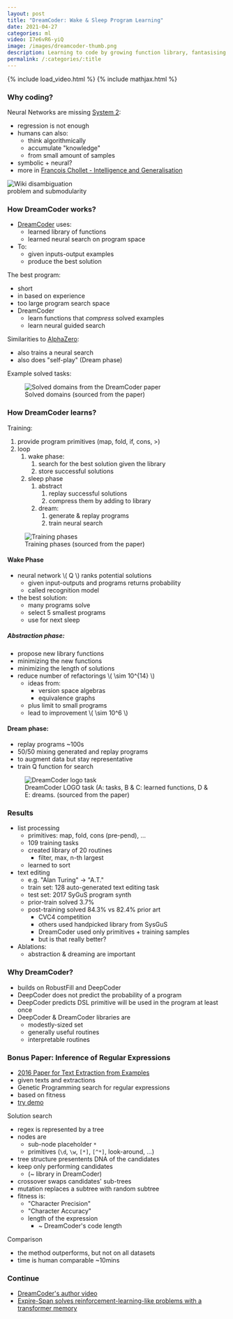 ```yaml
---
layout: post
title: "DreamCoder: Wake & Sleep Program Learning"
date: 2021-04-27
categories: ml
video: I7e6vR6-yiQ
image: /images/dreamcoder-thumb.png
description: Learning to code by growing function library, fantasising coding tasks, and training neural search.
permalink: /:categories/:title
---
```


{% include load_video.html %}
{% include mathjax.html %}

### Why coding?

Neural Networks are missing [System 2](https://en.wikipedia.org/wiki/Thinking,_Fast_and_Slow):
- regression is not enough
- humans can also:
  - think algorithmically
  - accumulate "knowledge"
  - from small amount of samples
- symbolic + neural?
- more in [Francois Chollet - Intelligence and Generalisation](https://youtu.be/J0p_thJJnoo)


<img
    class="figure-img img-fluid rounded lazyload"
    alt="Wiki disambiguation problem and submodularity"
    data-src="https://upload.wikimedia.org/wikipedia/en/c/c1/Thinking%2C_Fast_and_Slow.jpg"
    style="max-width: 200px">


### How DreamCoder works?

- [DreamCoder](https://www.cs.cornell.edu/~ellisk/documents/dreamcoder_with_supplement.pdf) uses:
  - learned library of functions
  - learned neural search on program space
- To:
  - given inputs-output examples
  - produce the best solution  
    
    
The best program:
- short
- in based on experience
- too large program search space
- DreamCoder  
  - learn functions that _compress_ solved examples
  - learn neural guided search


Similarities to [AlphaZero](https://arxiv.org/pdf/1712.01815.pdf):
- also trains a neural search
- also does "self-play" (Dream phase)

Example solved tasks:

<figure class="figure">
    <img
        class="figure-img img-fluid rounded lazyload"
        alt="Solved domains from the DreamCoder paper "
        data-src="/images/dreamcoder-tasks.png"
        style="max-width: 500px">
    <figcaption class="figure-caption">
        Solved domains (sourced from the paper)
    </figcaption>
</figure>


### How DreamCoder learns?

Training:
1. provide program primitives (map, fold, if, cons, >)
1. loop
    1. wake phase:
        1. search for the best solution given the library
        1. store successful solutions
    1. sleep phase
        1. abstract
            1. replay successful solutions
            1. compress them by adding to library
        1. dream:
            1. generate & replay programs
            1. train neural search

<figure class="figure">
    <img
        class="figure-img img-fluid rounded lazyload"
        alt="Training phases"
        data-src="/images/dreamcoder-phases.png"
        style="max-width: 900px">
    <figcaption class="figure-caption">
        Training phases (sourced from the paper)
    </figcaption>
</figure>


#### Wake Phase
- neural network \\( Q \\) ranks potential solutions
  - given input-outputs and programs returns probability
  - called recognition model
- the best solution:
    - many programs solve
    - select 5 smallest programs
    - use for next sleep
    

##### Abstraction phase:
- propose new library functions 
- minimizing the new functions
- minimizing the length of solutions
- reduce number of refactorings \\( \sim 10^{14} \\)
    - ideas from:
        - version space algebras
        - equivalence graphs
    - plus limit to small programs
    - lead to improvement \\( \sim 10^6 \\)
    
    
#### Dream phase:
- replay programs ~100s
- 50/50 mixing generated and replay programs
- to augment data but stay representative
- train Q function for search


<figure class="figure">
    <img
        class="figure-img img-fluid rounded lazyload"
        alt="DreamCoder logo task"
        data-src="/images/dreamcoder-logo-task.png"
        style="max-width: 900px">
    <figcaption class="figure-caption">
         DreamCoder LOGO task (A: tasks, B & C: learned functions, D & E: dreams. (sourced from the paper)
    </figcaption>
</figure>


### Results
- list processing
    - primitives: map, fold, cons (pre-pend), ...
    - 109 training tasks
    - created library of 20 routines
        - filter, max, n-th largest
    - learned to sort
- text editing
    - e.g. "Alan Turing" -> "A.T."
    - train set: 128 auto-generated text editing task  
    - test set: 2017 SyGuS program synth  
    - prior-train solved 3.7%
    - post-training solved 84.3% vs 82.4% prior art
        - CVC4 competition
        - others used handpicked library from SysGuS
        - DreamCoder used only primitives + training samples
        - but is that really better?
- Ablations:
    - abstraction & dreaming are important
    
    
### Why DreamCoder?
- builds on RobustFill and DeepCoder
- DeepCoder does not predict the probability of a program
- DeepCoder predicts DSL primitive will be used in the program at least once
- DeepCoder & DreamCoder libraries are 
  - modestly-sized set
  - generally useful routines
  - interpretable routines


### Bonus Paper: Inference of Regular Expressions
- [2016 Paper for Text Extraction from Examples](https://www.human-competitive.org/sites/default/files/bartoli-delorenzo-medvet-tarlao-tkde-paper.pdf)
- given texts and extractions
- Genetic Programming search for regular expressions
- based on fitness
- [try demo](http://regex.inginf.units.it/)

Solution search
- regex is represented by a tree
- nodes are
  - sub-node placeholder `*`
  - primitives (`\d`, `\w`, `[*]`, `[^*]`, look-around, ...)
- tree structure presentents DNA of the candidates
- keep only performing candidates
  - (~ library in DreamCoder)
- crossover swaps candidates' sub-trees
- mutation replaces a subtree with random subtree
- fitness is:
  - "Character Precision"
  - "Character Accuracy"
  - length of the expression
    - ~ DreamCoder's code length

Comparison
- the method outperforms, but not on all datasets
- time is human comparable ~10mins


### Continue
- [DreamCoder's author video](https://youtu.be/NYIeP1hns6A)
- [Expire-Span solves reinforcement-learning-like problems with a transformer memory](/ml/expire-span-scaling-transformer-by-forgetting)
